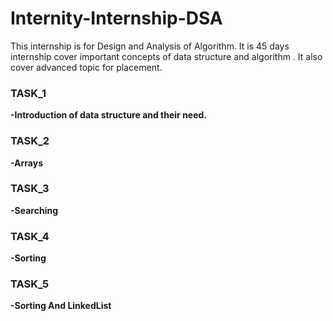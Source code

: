 # Internity-Internship-DSA
This internship is for Design and Analysis of Algorithm.  It is 45 days internship cover important concepts of data structure and algorithm .  It also cover advanced topic for placement. 

### TASK_1
**-Introduction of data structure and their need.**

### TASK_2
**-Arrays**  

### TASK_3
**-Searching**

### TASK_4
**-Sorting**  

### TASK_5
**-Sorting And LinkedList**
